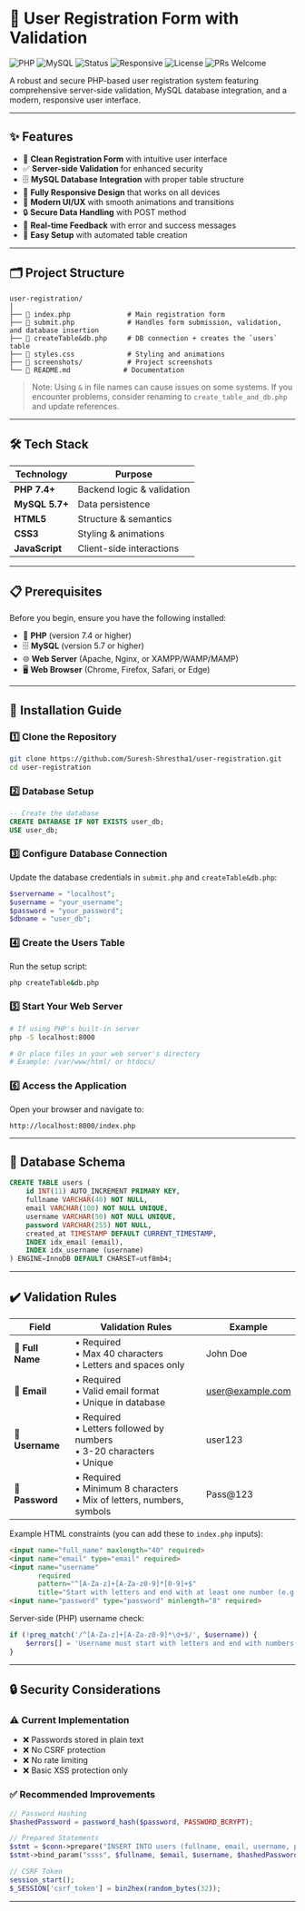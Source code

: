 # 🔐 User Registration Form with Validation

![PHP](https://img.shields.io/badge/PHP-7.4%2B-777bb3?logo=php&logoColor=white)
![MySQL](https://img.shields.io/badge/MySQL-5.7%2B-00758f?logo=mysql&logoColor=white)
![Status](https://img.shields.io/badge/Status-Active-brightgreen)
![Responsive](https://img.shields.io/badge/Responsive-Yes-blue)
![License](https://img.shields.io/badge/License-MIT-green)
![PRs Welcome](https://img.shields.io/badge/PRs-welcome-orange)

A robust and secure PHP-based user registration system featuring comprehensive server-side validation, MySQL database integration, and a modern, responsive user interface.

---

## ✨ Features

- 📝 **Clean Registration Form** with intuitive user interface
- ✅ **Server-side Validation** for enhanced security
- 🗄️ **MySQL Database Integration** with proper table structure
- 📱 **Fully Responsive Design** that works on all devices
- 🎨 **Modern UI/UX** with smooth animations and transitions
- 🔒 **Secure Data Handling** with POST method
- 💬 **Real-time Feedback** with error and success messages
- 🚀 **Easy Setup** with automated table creation

---

## 🗂️ Project Structure

```
user-registration/
│
├── 📄 index.php              # Main registration form
├── 📄 submit.php             # Handles form submission, validation, and database insertion
├── 📄 createTable&db.php     # DB connection + creates the `users` table
├── 🎨 styles.css             # Styling and animations
├── 📁 screenshots/           # Project screenshots
└── 📄 README.md             # Documentation
```

> Note: Using `&` in file names can cause issues on some systems. If you encounter problems, consider renaming to `create_table_and_db.php` and update references.
---

## 🛠️ Tech Stack

| Technology | Purpose |
|------------|---------|
| **PHP 7.4+** | Backend logic & validation |
| **MySQL 5.7+** | Data persistence |
| **HTML5** | Structure & semantics |
| **CSS3** | Styling & animations |
| **JavaScript** | Client-side interactions |

---

## 📋 Prerequisites

Before you begin, ensure you have the following installed:

- 🐘 **PHP** (version 7.4 or higher)
- 🗄️ **MySQL** (version 5.7 or higher)
- 🌐 **Web Server** (Apache, Nginx, or XAMPP/WAMP/MAMP)
- 🖥️ **Web Browser** (Chrome, Firefox, Safari, or Edge)

---

## 🚀 Installation Guide

### 1️⃣ Clone the Repository
```bash
git clone https://github.com/Suresh-Shrestha1/user-registration.git
cd user-registration
```

### 2️⃣ Database Setup
```sql
-- Create the database
CREATE DATABASE IF NOT EXISTS user_db;
USE user_db;
```

### 3️⃣ Configure Database Connection
Update the database credentials in `submit.php` and `createTable&db.php`:
```php
$servername = "localhost";
$username = "your_username";
$password = "your_password";
$dbname = "user_db";
```

### 4️⃣ Create the Users Table
Run the setup script:
```bash
php createTable&db.php
```

### 5️⃣ Start Your Web Server
```bash
# If using PHP's built-in server
php -S localhost:8000

# Or place files in your web server's directory
# Example: /var/www/html/ or htdocs/
```

### 6️⃣ Access the Application
Open your browser and navigate to:
```
http://localhost:8000/index.php
```

---

## 📐 Database Schema

```sql
CREATE TABLE users (
    id INT(11) AUTO_INCREMENT PRIMARY KEY,
    fullname VARCHAR(40) NOT NULL,
    email VARCHAR(100) NOT NULL UNIQUE,
    username VARCHAR(50) NOT NULL UNIQUE,
    password VARCHAR(255) NOT NULL,
    created_at TIMESTAMP DEFAULT CURRENT_TIMESTAMP,
    INDEX idx_email (email),
    INDEX idx_username (username)
) ENGINE=InnoDB DEFAULT CHARSET=utf8mb4;
```

---

## ✔️ Validation Rules

| Field | Validation Rules | Example |
|-------|-----------------|---------|
| 📛 **Full Name** | • Required<br>• Max 40 characters<br>• Letters and spaces only | John Doe |
| 📧 **Email** | • Required<br>• Valid email format<br>• Unique in database | user@example.com |
| 👤 **Username** | • Required<br>• Letters followed by numbers<br>• 3-20 characters<br>• Unique | user123 |
| 🔑 **Password** | • Required<br>• Minimum 8 characters<br>• Mix of letters, numbers, symbols | Pass@123 |

Example HTML constraints (you can add these to `index.php` inputs):
```html
<input name="full_name" maxlength="40" required>
<input name="email" type="email" required>
<input name="username"
       required
       pattern="^[A-Za-z]+[A-Za-z0-9]*[0-9]+$"
       title="Start with letters and end with at least one number (e.g., user123)">
<input name="password" type="password" minlength="8" required>
```

Server-side (PHP) username check:
```php
if (!preg_match('/^[A-Za-z]+[A-Za-z0-9]*\d+$/', $username)) {
    $errors[] = 'Username must start with letters and end with numbers (e.g., user123).';
}
```

---

## 🔒 Security Considerations

### ⚠️ Current Implementation
- ❌ Passwords stored in plain text
- ❌ No CSRF protection
- ❌ No rate limiting
- ❌ Basic XSS protection only

### ✅ Recommended Improvements
```php
// Password Hashing
$hashedPassword = password_hash($password, PASSWORD_BCRYPT);

// Prepared Statements
$stmt = $conn->prepare("INSERT INTO users (fullname, email, username, password) VALUES (?, ?, ?, ?)");
$stmt->bind_param("ssss", $fullname, $email, $username, $hashedPassword);

// CSRF Token
session_start();
$_SESSION['csrf_token'] = bin2hex(random_bytes(32));
```

---
